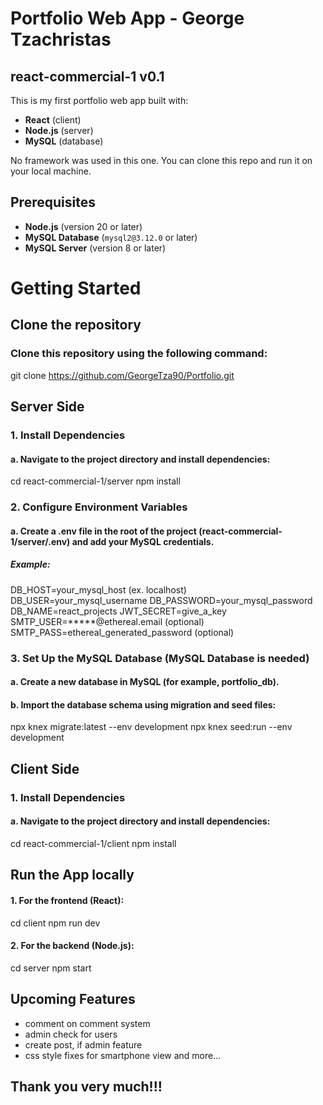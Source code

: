 # Portfolio Web App - George Tzachristas
## react-commercial-1 v0.1
This is my first portfolio web app built with:  
- **React** (client)  
- **Node.js** (server)  
- **MySQL** (database)  

No framework was used in this one. You can clone this repo and run it on your local machine.  

## Prerequisites  
- **Node.js** (version 20 or later)  
- **MySQL Database** (`mysql2@3.12.0` or later)  
- **MySQL Server** (version 8 or later)  

# Getting Started
## Clone the repository
### Clone this repository using the following command:      

git clone https://github.com/GeorgeTza90/Portfolio.git
     
## Server Side
### 1. Install Dependencies
####    a. Navigate to the project directory and install dependencies:
cd react-commercial-1/server
npm install

### 2. Configure Environment Variables
####    a. Create a .env file in the root of the project (react-commercial-1/server/.env) and add your MySQL credentials. 
#####   Example: 
DB_HOST=your_mysql_host (ex. localhost)
DB_USER=your_mysql_username
DB_PASSWORD=your_mysql_password
DB_NAME=react_projects
JWT_SECRET=give_a_key
SMTP_USER=*****@ethereal.email (optional)
SMTP_PASS=ethereal_generated_password (optional)

### 3. Set Up the MySQL Database (MySQL Database is needed)        
####    a. Create a new database in MySQL (for example, portfolio_db).
####    b. Import the database schema using migration and seed files:
npx knex migrate:latest --env development
npx knex seed:run --env development

## Client Side
### 1. Install Dependencies
####    a. Navigate to the project directory and install dependencies:
cd react-commercial-1/client
npm install

## Run the App locally
####    1. For the frontend (React):
cd client
npm run dev

####    2. For the backend (Node.js):
cd server
npm start

## Upcoming Features
- comment on comment system
- admin check for users 
- create post, if admin feature
- css style fixes for smartphone view and more...


## Thank you very much!!!